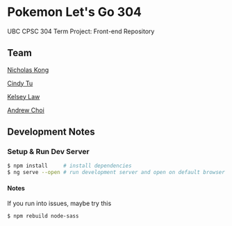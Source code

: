 # Pokemon Let's Go 304

UBC CPSC 304 Term Project: Front-end Repository

## Team

[Nicholas Kong](https://github.com/Asiapenguin)

[Cindy Tu](https://github.com/cindy-yhtu)

[Kelsey Law](https://github.com/kelseylaw)

[Andrew Choi](https://github.com/andrchoi)

## Development Notes

### Setup & Run Dev Server

```bash
$ npm install     # install dependencies
$ ng serve --open # run development server and open on default browser
```
#### Notes

If you run into issues, maybe try this
```
$ npm rebuild node-sass
```
